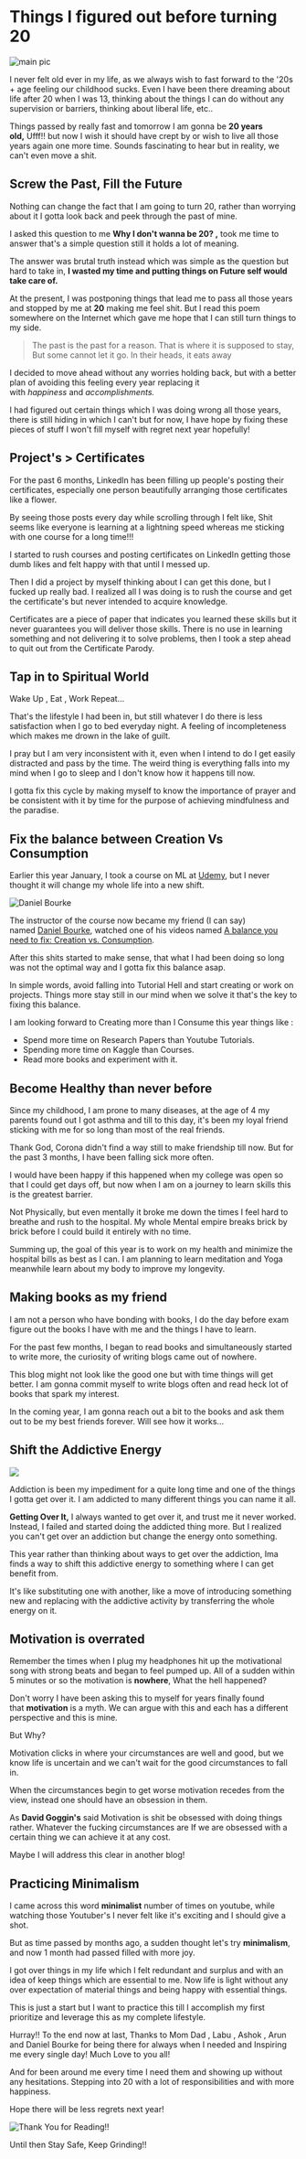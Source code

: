 # Things I figured out before turning 20

![](/images/blog1-pic1.jpg "main pic")

I never felt old ever in my life, as we always wish to fast forward to the '20s + age feeling our childhood sucks. Even I have been there dreaming about life after 20 when I was 13, thinking about the things I can do without any supervision or barriers, thinking about liberal life, etc..

Things passed by really fast and tomorrow I am gonna be **20 years old,** Ufff!! but now I wish it should have crept by or wish to live all those years again one more time. Sounds fascinating to hear but in reality, we can't even move a shit.

## Screw the Past, Fill the Future

Nothing can change the fact that I am going to turn 20, rather than worrying about it I gotta look back and peek through the past of mine.

 I asked this question to me **Why I don't wanna be 20? ,** took me time to answer that's a simple question still it holds a lot of meaning.

The answer was brutal truth instead which was simple as the question but hard to take in, **I wasted my time and putting things on Future self would take care of.**

At the present, I was postponing things that lead me to pass all those years and stopped by me at **20** making me feel shit. But I read this poem somewhere on the Internet which gave me hope that I can still turn things to my side.

> The past is the past for a reason. That is where it is supposed to stay, But some cannot let it go. In their heads, it eats away

I decided to move ahead without any worries holding back, but with a better plan of avoiding this feeling every year replacing it with *happiness* and *accomplishments.*

I had figured out certain things which I was doing wrong all those years, there is still hiding in which I can't but for now, I have hope by fixing these pieces of stuff I won't fill myself with regret next year hopefully!

## Project's > Certificates

For the past 6 months, LinkedIn has been filling up people's posting their certificates, especially one person beautifully arranging those certificates like a flower. 

By seeing those posts every day while scrolling through I felt like, Shit seems like everyone is learning at a lightning speed whereas me sticking with one course for a long time!!!

I started to rush courses and posting certificates on LinkedIn getting those dumb likes and felt happy with that until I messed up.

Then I did a project by myself thinking about I can get this done, but I fucked up really bad. I realized all I was doing is to rush the course and get the certificate's but never intended to acquire knowledge.

Certificates are a piece of paper that indicates you learned these skills but it never guarantees you will deliver those skills. There is no use in learning something and not delivering it to solve problems, then I took a step ahead to quit out from the Certificate Parody.

## Tap in to Spiritual World

Wake Up , Eat , Work Repeat... 

That's the lifestyle I had been in, but still whatever I do there is less satisfaction when I go to bed everyday night. A feeling of incompleteness which makes me drown in the lake of guilt.

I pray but I am very inconsistent with it, even when I intend to do I get easily distracted and pass by the time. The weird thing is everything falls into my mind when I go to sleep and I don't know how it happens till now.

I gotta fix this cycle by making myself to know the importance of prayer and be consistent with it by time for the purpose of achieving mindfulness and the paradise.

## Fix the balance between Creation Vs Consumption

Earlier this year January, I took a course on ML at [Udemy](https://www.udemy.com/course/complete-machine-learning-and-data-science-zero-to-mastery/), but I never thought it will change my whole life into a new shift.

![](/images/blog1-pic3.jpg "Daniel Bourke")

The instructor of the course now became my friend (I can say) named [Daniel Bourke](https://www.youtube.com/channel/UCr8O8l5cCX85Oem1d18EezQ), watched one of his videos named [A balance you need to fix: Creation vs. Consumption](https://www.youtube.com/watch?v=vKHJrTHB5rM). 

After this shits started to make sense, that what I had been doing so long was not the optimal way and I gotta fix this balance asap.

In simple words, avoid falling into Tutorial Hell and start creating or work on projects. Things more stay still in our mind when we solve it that's the key to fixing this balance.

I am looking forward to Creating more than I Consume this year things like :

- Spend more time on Research Papers than Youtube Tutorials.
- Spending more time on Kaggle than Courses.
- Read more books and experiment with it.

## Become Healthy than never before

Since my childhood, I am prone to many diseases, at the age of 4 my parents found out I got asthma and till to this day, it's been my loyal friend sticking with me for so long than most of the real friends.

Thank God, Corona didn't find a way still to make friendship till now. But for the past 3 months, I have been falling sick more often.

I would have been happy if this happened when my college was open so that I could get days off, but now when I am on a journey to learn skills this is the greatest barrier.

Not Physically, but even mentally it broke me down the times I feel hard to breathe and rush to the hospital. My whole Mental empire breaks brick by brick before I could build it entirely with no time.

Summing up, the goal of this year is to work on my health and minimize the hospital bills as best as I can. I am planning to learn meditation and Yoga meanwhile learn about my body to improve my longevity.

## Making books as my friend

I am not a person who have bonding with books, I do the day before exam figure out the books I have with me and the things I have to learn.

For the past few months, I began to read books and simultaneously started to write more, the curiosity of writing blogs came out of nowhere.

This blog might not look like the good one but with time things will get better. I am gonna commit myself to write blogs often and read heck lot of books that spark my interest.

In the coming year, I am gonna reach out a bit to the books and ask them out to be my best friends forever. Will see how it works...

## Shift the Addictive Energy

![](/images/blog1-pic4.jpg)


Addiction is been my impediment for a quite long time and one of the things I gotta get over it. I am addicted to many different things you can name it all.

**Getting Over It,** I always wanted to get over it, and trust me it never worked. Instead, I failed and started doing the addicted thing more. But I realized you can't get over an addiction but change the energy onto something.

This year rather than thinking about ways to get over the addiction, Ima finds a way to shift this addictive energy to something where I can get benefit from.

It's like substituting one with another, like a move of introducing something new and replacing with the addictive activity by transferring the whole energy on it.


## Motivation is overrated

Remember the times when I plug my headphones hit up the motivational song with strong beats and began to feel pumped up. All of a sudden within 5 minutes or so the motivation is **nowhere**, What the hell happened?

Don't worry I have been asking this to myself for years finally found that **motivation** is a myth. We can argue with this and each has a different perspective and this is mine.

But Why?

Motivation clicks in where your circumstances are well and good, but we know life is uncertain and we can't wait for the good circumstances to fall in.

When the circumstances begin to get worse motivation recedes from the view, instead one should have an obsession in them.

As **David Goggin's** said Motivation is shit be obsessed with doing things rather. Whatever the fucking circumstances are If we are obsessed with a certain thing we can achieve it at any cost.

Maybe I will address this clear in another blog!

## Practicing Minimalism

I came across this word **minimalist** number of times on youtube, while watching those Youtuber's I never felt like it's exciting and I should give a shot.

But as time passed by months ago, a sudden thought let's try **minimalism**, and now 1 month had passed filled with more joy.

I got over things in my life which I felt redundant and surplus and with an idea of keep things which are essential to me. Now life is light without any over expectation of material things and being happy with essential things.

This is just a start but I want to practice this till I accomplish my first prioritize and leverage this as my complete lifestyle.



Hurray!! To the end now at last, Thanks to Mom Dad , Labu , Ashok , Arun and Daniel Bourke for being there for always when I needed and Inspiring me every single day! Much Love to you all!

And for been around me every time I need them and showing up without any hesitations. Stepping into 20 with a lot of responsibilities and with more happiness. 

Hope there will be less regrets next year! 

![](end.jpeg 'Thank You for Reading!!')

Until then Stay Safe, Keep Grinding!!





